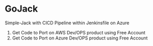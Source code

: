 # GoJack
Simple-Jack with CICD Pipeline within Jenkinsfile on Azure
1. Get Code to Port on AWS Dev/OPS product using Free Account
2. Get Code to Port on Azure Dev/OPS product using Free Account
